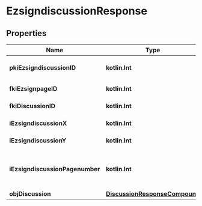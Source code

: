 
# EzsigndiscussionResponse

## Properties
| Name | Type | Description | Notes |
| ------------ | ------------- | ------------- | ------------- |
| **pkiEzsigndiscussionID** | **kotlin.Int** | The unique ID of the Ezsigndiscussion |  |
| **fkiEzsignpageID** | **kotlin.Int** | The unique ID of the Ezsignpage |  |
| **fkiDiscussionID** | **kotlin.Int** | The unique ID of the Discussion |  |
| **iEzsigndiscussionX** | **kotlin.Int** | The x of the Ezsigndiscussion |  |
| **iEzsigndiscussionY** | **kotlin.Int** | The y of the Ezsigndiscussion |  |
| **iEzsigndiscussionPagenumber** | **kotlin.Int** | The page number in the Ezsigndocument for the Ezsigndiscussion |  |
| **objDiscussion** | [**DiscussionResponseCompound**](DiscussionResponseCompound.md) |  |  |



